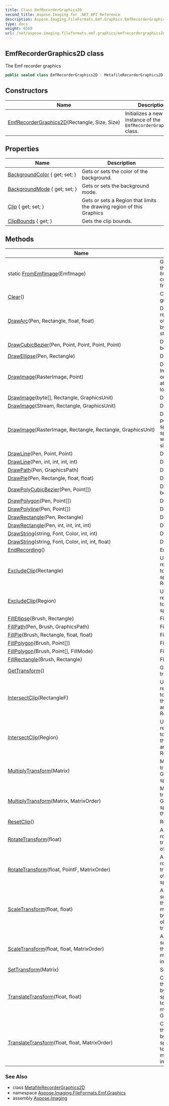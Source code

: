 ```yaml
---
title: Class EmfRecorderGraphics2D
second_title: Aspose.Imaging for .NET API Reference
description: Aspose.Imaging.FileFormats.Emf.Graphics.EmfRecorderGraphics2D class. The Emf recorder graphics
type: docs
weight: 6560
url: /net/aspose.imaging.fileformats.emf.graphics/emfrecordergraphics2d/
---
```

## EmfRecorderGraphics2D class

The Emf recorder graphics

```csharp
public sealed class EmfRecorderGraphics2D : MetafileRecorderGraphics2D
```

## Constructors

| Name | Description |
| --- | --- |
| [EmfRecorderGraphics2D](emfrecordergraphics2d/)(Rectangle, Size, Size) | Initializes a new instance of the `EmfRecorderGraphics2D` class. |

## Properties

| Name | Description |
| --- | --- |
| [BackgroundColor](../../aspose.imaging.fileformats.emf.graphics/metafilerecordergraphics2d/backgroundcolor/) { get; set; } | Gets or sets the color of the background. |
| [BackgroundMode](../../aspose.imaging.fileformats.emf.graphics/emfrecordergraphics2d/backgroundmode/) { get; set; } | Gets or sets the background mode. |
| [Clip](../../aspose.imaging.fileformats.emf.graphics/metafilerecordergraphics2d/clip/) { get; set; } | Gets or sets a Region that limits the drawing region of this Graphics |
| [ClipBounds](../../aspose.imaging.fileformats.emf.graphics/metafilerecordergraphics2d/clipbounds/) { get; } | Gets the clip bounds. |

## Methods

| Name | Description |
| --- | --- |
| static [FromEmfImage](../../aspose.imaging.fileformats.emf.graphics/emfrecordergraphics2d/fromemfimage/)(EmfImage) | Gets an instance of the `EmfRecorderGraphics2D` containing all records from the Emf image. |
| [Clear](../../aspose.imaging.fileformats.emf.graphics/metafilerecordergraphics2d/clear/)() | Clears the state of the graphics object |
| [DrawArc](../../aspose.imaging.fileformats.emf.graphics/metafilerecordergraphics2d/drawarc/)(Pen, Rectangle, float, float) | Draws an arc representing a portion of an ellipse specified by a Rectangle structure. |
| [DrawCubicBezier](../../aspose.imaging.fileformats.emf.graphics/metafilerecordergraphics2d/drawcubicbezier/)(Pen, Point, Point, Point, Point) | Draws the cubic bezier. |
| [DrawEllipse](../../aspose.imaging.fileformats.emf.graphics/metafilerecordergraphics2d/drawellipse/)(Pen, Rectangle) | Draws the ellipse. |
| [DrawImage](../../aspose.imaging.fileformats.emf.graphics/metafilerecordergraphics2d/drawimage/)(RasterImage, Point) | Draws the specified Image, using its original physical size, at the specified location. |
| [DrawImage](../../aspose.imaging.fileformats.emf.graphics/metafilerecordergraphics2d/drawimage/)(byte[], Rectangle, GraphicsUnit) | Draws the image. |
| [DrawImage](../../aspose.imaging.fileformats.emf.graphics/metafilerecordergraphics2d/drawimage/)(Stream, Rectangle, GraphicsUnit) | Draws the image. |
| [DrawImage](../../aspose.imaging.fileformats.emf.graphics/metafilerecordergraphics2d/drawimage/)(RasterImage, Rectangle, Rectangle, GraphicsUnit) | Draws the specified portion of the specified Image at the specified location and with the specified size. |
| [DrawLine](../../aspose.imaging.fileformats.emf.graphics/metafilerecordergraphics2d/drawline/)(Pen, Point, Point) | Draws the line. |
| [DrawLine](../../aspose.imaging.fileformats.emf.graphics/metafilerecordergraphics2d/drawline/)(Pen, int, int, int, int) | Draws the line. |
| [DrawPath](../../aspose.imaging.fileformats.emf.graphics/metafilerecordergraphics2d/drawpath/)(Pen, GraphicsPath) | Draws the path. |
| [DrawPie](../../aspose.imaging.fileformats.emf.graphics/metafilerecordergraphics2d/drawpie/)(Pen, Rectangle, float, float) | Draws the pie. |
| [DrawPolyCubicBezier](../../aspose.imaging.fileformats.emf.graphics/metafilerecordergraphics2d/drawpolycubicbezier/)(Pen, Point[]) | Draws the poly cubic bezier. |
| [DrawPolygon](../../aspose.imaging.fileformats.emf.graphics/metafilerecordergraphics2d/drawpolygon/)(Pen, Point[]) | Draws the polygon. |
| [DrawPolyline](../../aspose.imaging.fileformats.emf.graphics/metafilerecordergraphics2d/drawpolyline/)(Pen, Point[]) | Draws the polyline. |
| [DrawRectangle](../../aspose.imaging.fileformats.emf.graphics/metafilerecordergraphics2d/drawrectangle/)(Pen, Rectangle) | Draws the rectangle. |
| [DrawRectangle](../../aspose.imaging.fileformats.emf.graphics/metafilerecordergraphics2d/drawrectangle/)(Pen, int, int, int, int) | Draws the rectangle. |
| [DrawString](../../aspose.imaging.fileformats.emf.graphics/metafilerecordergraphics2d/drawstring/)(string, Font, Color, int, int) | Draws the string. |
| [DrawString](../../aspose.imaging.fileformats.emf.graphics/metafilerecordergraphics2d/drawstring/)(string, Font, Color, int, int, float) | Draws the string. |
| [EndRecording](../../aspose.imaging.fileformats.emf.graphics/emfrecordergraphics2d/endrecording/)() | Ends the recording. |
| [ExcludeClip](../../aspose.imaging.fileformats.emf.graphics/metafilerecordergraphics2d/excludeclip/)(Rectangle) | Updates the clip region of this Graphics to exclude the area specified by a Rectangle structure. |
| [ExcludeClip](../../aspose.imaging.fileformats.emf.graphics/metafilerecordergraphics2d/excludeclip/)(Region) | Updates the clip region of this Graphics to exclude the area specified by a Region. |
| [FillEllipse](../../aspose.imaging.fileformats.emf.graphics/metafilerecordergraphics2d/fillellipse/)(Brush, Rectangle) | Fills the ellipse. |
| [FillPath](../../aspose.imaging.fileformats.emf.graphics/metafilerecordergraphics2d/fillpath/)(Pen, Brush, GraphicsPath) | Fills the path. |
| [FillPie](../../aspose.imaging.fileformats.emf.graphics/metafilerecordergraphics2d/fillpie/)(Brush, Rectangle, float, float) | Fills the pie. |
| [FillPolygon](../../aspose.imaging.fileformats.emf.graphics/metafilerecordergraphics2d/fillpolygon/)(Brush, Point[]) | Fills the polygon. |
| [FillPolygon](../../aspose.imaging.fileformats.emf.graphics/metafilerecordergraphics2d/fillpolygon/)(Brush, Point[], FillMode) | Fills the polygon. |
| [FillRectangle](../../aspose.imaging.fileformats.emf.graphics/metafilerecordergraphics2d/fillrectangle/)(Brush, Rectangle) | Fills the rectangle. |
| [GetTransform](../../aspose.imaging.fileformats.emf.graphics/metafilerecordergraphics2d/gettransform/)() | Gets the world transform. |
| [IntersectClip](../../aspose.imaging.fileformats.emf.graphics/metafilerecordergraphics2d/intersectclip/)(RectangleF) | Updates the clip region of this Graphics to the intersection of the current clip region and the specified Rectangle structure. |
| [IntersectClip](../../aspose.imaging.fileformats.emf.graphics/metafilerecordergraphics2d/intersectclip/)(Region) | Updates the clip region of this Graphics to the intersection of the current clip region and the specified Region. |
| [MultiplyTransform](../../aspose.imaging.fileformats.emf.graphics/metafilerecordergraphics2d/multiplytransform/)(Matrix) | Multiplies the world transformation of this Graphics and specified the Matrix. |
| [MultiplyTransform](../../aspose.imaging.fileformats.emf.graphics/metafilerecordergraphics2d/multiplytransform/)(Matrix, MatrixOrder) | Multiplies the world transformation of this Graphics and specified the Matrix in the specified order. |
| [ResetClip](../../aspose.imaging.fileformats.emf.graphics/metafilerecordergraphics2d/resetclip/)() | Resets the clip. |
| [RotateTransform](../../aspose.imaging.fileformats.emf.graphics/metafilerecordergraphics2d/rotatetransform/)(float) | Applies the specified rotation to the transformation matrix of this Graphics. |
| [RotateTransform](../../aspose.imaging.fileformats.emf.graphics/metafilerecordergraphics2d/rotatetransform/)(float, PointF, MatrixOrder) | Applies the specified rotation to the transformation matrix of this Graphics in the specified order. |
| [ScaleTransform](../../aspose.imaging.fileformats.emf.graphics/metafilerecordergraphics2d/scaletransform/)(float, float) | Applies the specified scaling operation to the transformation matrix of this Graphics by prepending it to the object's transformation matrix. |
| [ScaleTransform](../../aspose.imaging.fileformats.emf.graphics/metafilerecordergraphics2d/scaletransform/)(float, float, MatrixOrder) | Applies the specified scaling operation to the transformation matrix of this Graphics in the specified order. |
| [SetTransform](../../aspose.imaging.fileformats.emf.graphics/metafilerecordergraphics2d/settransform/)(Matrix) | Sets the transform. |
| [TranslateTransform](../../aspose.imaging.fileformats.emf.graphics/metafilerecordergraphics2d/translatetransform/)(float, float) | Changes the origin of the coordinate system by prepending the specified translation to the transformation matrix of this Graphics. |
| [TranslateTransform](../../aspose.imaging.fileformats.emf.graphics/metafilerecordergraphics2d/translatetransform/)(float, float, MatrixOrder) | Changes the origin of the coordinate system by applying the specified translation to the transformation matrix of this Graphics in the specified order. |

### See Also

* class [MetafileRecorderGraphics2D](../metafilerecordergraphics2d/)
* namespace [Aspose.Imaging.FileFormats.Emf.Graphics](../../aspose.imaging.fileformats.emf.graphics/)
* assembly [Aspose.Imaging](../../)


